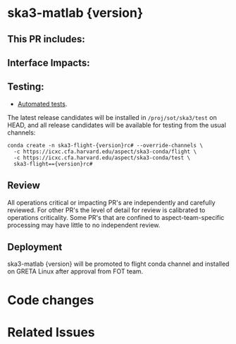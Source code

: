 # ska3-matlab {version}

This PR includes:
- 

## Interface Impacts:

## Testing:

- [Automated tests](https://icxc.cfa.harvard.edu/aspect/skare3/testr/releases/{version}/).

The latest release candidates will be installed in `/proj/sot/ska3/test` on HEAD, and all release candidates will be available for testing from the usual channels:
```
conda create -n ska3-flight-{version}rc# --override-channels \
  -c https://icxc.cfa.harvard.edu/aspect/ska3-conda/flight \
  -c https://icxc.cfa.harvard.edu/aspect/ska3-conda/test \
  ska3-flight=={version}rc#
```

## Review

All operations critical or impacting PR's are independently and carefully reviewed. For other PR's the level of detail for review is calibrated to operations criticality. Some PR's that are confined to aspect-team-specific processing may have little to no independent review.

## Deployment

ska3-matlab {version} will be promoted to flight conda channel and installed on GRETA Linux after approval from FOT team.

# Code changes

# Related Issues
